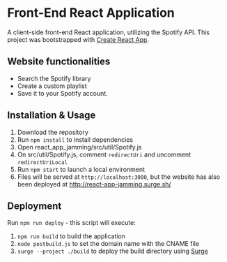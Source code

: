 # Front-End React Application

A client-side front-end React application, utilizing the Spotify API.
This project was bootstrapped with [Create React App](https://github.com/facebook/create-react-app).

## Website functionalities

-   Search the Spotify library
-   Create a custom playlist
-   Save it to your Spotify account.

## Installation & Usage

1. Download the repository
1. Run `npm install` to install dependencies
1. Open react_app_jamming/src/util/Spotify.js
1. On src/util/Spotify.js, comment `redirectUri` and uncomment `redirectUriLocal`
1. Run `npm start` to launch a local environment
1. Files will be served at `http://localhost:3000`, but the website has also been deployed at http://react-app-jamming.surge.sh/

## Deployment

Run `npm run deploy` - this script will execute:

1. `npm run build` to build the application
2. `node postbuild.js` to set the domain name with the CNAME file
3. `surge --project ./build` to deploy the build directory using [Surge](https://surge.sh/)
